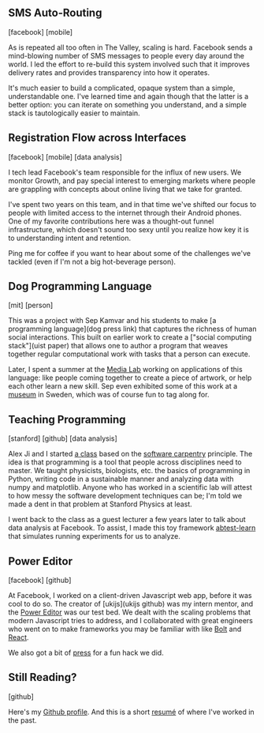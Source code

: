 ## SMS Auto-Routing
[facebook] [mobile]

As is repeated all too often in The Valley, scaling is hard. Facebook sends a mind-blowing number of SMS messages to people every day around the world. I led the effort to re-build this system involved such that it improves delivery rates and provides transparency into how it operates.

It's much easier to build a complicated, opaque system than a simple, understandable one. I've learned time and again though that the latter is a better option: you can iterate on something you understand, and a simple stack is tautologically easier to maintain.

## Registration Flow across Interfaces
[facebook] [mobile] [data analysis]

I tech lead Facebook's team responsible for the influx of new users. We monitor Growth, and pay special interest to emerging markets where people are grappling with concepts about online living that we take for granted.

I've spent two years on this team, and in that time we've shifted our focus to people with limited access to the internet through their Android phones. One of my favorite contributions here was a thought-out funnel infrastructure, which doesn't sound too sexy until you realize how key it is to understanding intent and retention.

Ping me for coffee if you want to hear about some of the challenges we've tackled (even if I'm not a big hot-beverage person).

## Dog Programming Language
[mit] [person]

This was a project with Sep Kamvar and his students to make [a programming language](dog press link) that captures the richness of human social interactions. This built on earlier work to create a ["social computing stack"](uist paper) that allows one to author a program that weaves together regular computational work with tasks that a person can execute.

Later, I spent a summer at the [Media Lab](https://www.media.mit.edu) working on applications of this language: like people coming together to create a piece of artwork, or help each other learn a new skill. Sep even exhibited some of this work at a [museum](skissernas) in Sweden, which was of course fun to tag along for.

## Teaching Programming
[stanford] [github] [data analysis]

Alex Ji and I started [a class](https://physics91si.stanford.edu) based on the [software carpentry](https://software-carpentry.org/) principle. The idea is that programming is a tool that people across disciplines need to master. We taught physicists, biologists, etc. the basics of programming in Python, writing code in a sustainable manner and analyzing data with numpy and matplotlib. Anyone who has worked in a scientific lab will attest to how messy the software development techniques can be; I'm told we made a dent in that problem at Stanford Physics at least.

I went back to the class as a guest lecturer a few years later to talk about data analysis at Facebook. To assist, I made this toy framework [abtest-learn](https://github.com/zahanm/abtest-learn) that simulates running experiments for us to analyze.

## Power Editor
[facebook] [github]

At Facebook, I worked on a client-driven Javascript web app, before it was cool to do so. The creator of [ukijs](ukijs github) was my intern mentor, and the [Power Editor](http://www.facebook.com/ads/manage/powereditor) was our test bed. We dealt with the scaling problems that modern Javascript tries to address, and I collaborated with great engineers who went on to make frameworks you may be familiar with like [Bolt](boltjs) and [React](reactjs).

We also got a bit of [press](http://techcrunch.com/2011/07/01/facebook-circles/) for a fun hack we did.

## Still Reading?
[github]

Here's my [Github profile](https://github.com/zahanm).
And this is a short [resumé](/resume.html) of where I've worked in the past.

